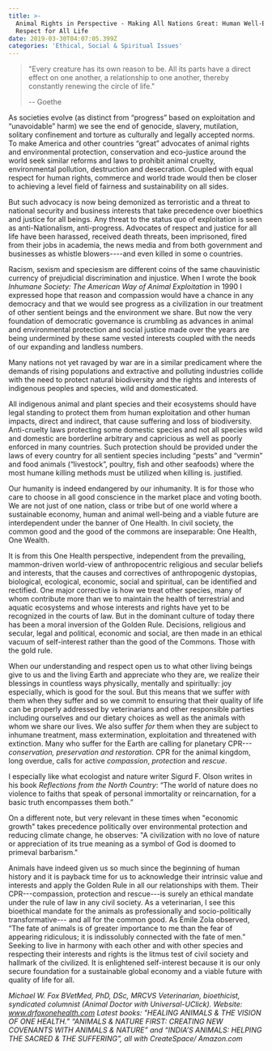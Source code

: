```yaml
---
title: >-
  Animal Rights in Perspective - Making All Nations Great: Human Well-Being &
  Respect for All Life
date: 2019-03-30T04:07:05.399Z
categories: 'Ethical, Social & Spiritual Issues'
---
```

> "Every creature has its own reason to be.  All its parts have a direct effect on one another, a relationship to one another, thereby constantly renewing the circle of life."
>
> \-- Goethe

As societies evolve (as distinct from “progress” based on exploitation and “unavoidable” harm) we see the end of genocide, slavery, mutilation, solitary confinement and torture as culturally and legally accepted norms. To make America and other countries “great” advocates of animal rights and environmental protection, conservation and eco-justice around the world seek similar reforms and laws to prohibit animal cruelty, environmental pollution, destruction and desecration. Coupled with equal respect for human rights, commerce and world trade would then be closer to achieving a level field of fairness and sustainability on all sides. 

 But such advocacy is now being demonized as terroristic and a threat to national security and business interests that take precedence over bioethics and justice for all beings. Any threat to the status quo of exploitation is seen as anti-Nationalism, anti-progress. Advocates of respect and justice for all life have been harassed, received death threats, been imprisoned, fired from their jobs in academia, the news media and from both government and businesses as whistle blowers----and even killed in some o countries.

 Racism, sexism and speciesism are different coins of the same chauvinistic currency of prejudicial discrimination and injustice. When I wrote the book _Inhumane Society: The American Way of Animal Exploitation_ in 1990 I expressed hope that reason and compassion would have a chance in any democracy and that we would see progress as a civilization in our treatment of other sentient beings and the environment we share. But now the very foundation of democratic governance is crumbling as advances in animal and environmental protection and social justice made over the years are being undermined by these same vested interests coupled with the needs of our expanding and landless numbers.

Many nations not yet ravaged by war are in a similar predicament where the demands of rising populations and extractive and polluting industries collide with the need to protect natural biodiversity and the rights and interests of indigenous peoples and species, wild and domesticated. 

All indigenous animal and plant species and their ecosystems should have legal standing to protect them from human exploitation and other human impacts, direct and indirect, that cause suffering and loss of biodiversity. Anti-cruelty laws protecting some domestic species and not all species wild and domestic are borderline arbitrary and capricious as well as poorly enforced in many countries. Such protection should be provided under the laws of every country for all sentient species including “pests” and “vermin” and food animals (“livestock”, poultry, fish and other seafoods) where the most humane killing methods must be utilized when killing is. justified.

 Our humanity is indeed endangered by our inhumanity. It is for those who care to choose in all good conscience in the market place and voting booth. We are not just of one nation, class or tribe but of one world where a sustainable economy, human and animal well-being and a viable future are interdependent under the banner of One Health. In civil society, the common good and the good of the commons are inseparable: One Health, One Wealth.

It is from this One Health perspective, independent from the prevailing, mammon-driven world-view of anthropocentric religious and secular beliefs and interests, that the causes and correctives of anthropogenic dystopias, biological, ecological, economic, social and spiritual, can be identified and rectified. One major corrective is how we treat other species, many of whom contribute more than we to maintain the health of terrestrial and aquatic ecosystems and whose interests and rights have yet to be recognized in the courts of law. But in the dominant culture of today there has been a moral inversion of the Golden Rule. Decisions, religious and secular, legal and political, economic and social, are then made in an ethical vacuum of self-interest rather than the good of the Commons. Those with the gold rule.

When our understanding and respect open us to what other living beings give to us and the living Earth and appreciate who they are, we realize their blessings in countless ways physically, mentally and spiritually: joy especially, which is good for the soul. But this means that we suffer _with_ them when they suffer and so we commit to ensuring that their quality of life can be properly addressed by veterinarians and other responsible parties including ourselves and our dietary choices as well as the animals with whom we share our lives. We also suffer _for_ them when they are subject to inhumane treatment, mass extermination, exploitation and threatened with extinction. Many who suffer for the Earth are calling for planetary CPR---_conservation, preservation and restoration_. CPR for the animal kingdom, long overdue, calls for active _compassion_, _protection_ and _rescue_.

I especially like what ecologist and nature writer Sigurd F. Olson writes in his book _Reflections from the North Country_: “The world of nature does no violence to faiths that speak of personal immortality or reincarnation, for a basic truth encompasses them both.” 

On a different note, but very relevant in these times when "economic growth" takes precedence politically over environmental protection and reducing climate change, he observes: "A civilization with no love of nature or appreciation of its true meaning as a symbol of God is doomed to primeval barbarism."

Animals have indeed given us so much since the beginning of human history and it is payback time for us to acknowledge their intrinsic value and interests and apply the Golden Rule in all our relationships with them. Their CPR---compassion, protection and rescue---is surely an ethical mandate under the rule of law in any civil society. As a veterinarian, I see this bioethical mandate for the animals as professionally and socio-politically transformative--- and all for the common good. As Émile Zola observed, “The fate of animals is of greater importance to me than the fear of appearing ridiculous; it is indissolubly connected with the fate of men.” Seeking to live in harmony with each other and with other species and respecting their interests and rights is the litmus test of civil society and hallmark of the civilized. It is enlightened self-interest because it is our only secure foundation for a sustainable global economy and a viable future with quality of life for all. 

_Michael W. Fox BVetMed, PhD, DSc, MRCVS Veterinarian, bioethicist, syndicated columnist (Animal Doctor with Universal-UClick). Website: www.drfoxonehealth.com   Latest books: "HEALING ANIMALS & THE VISION OF ONE HEALTH.”  “ANIMALS & NATURE FIRST: CREATING NEW COVENANTS WITH ANIMALS & NATURE” and “INDIA’S ANIMALS: HELPING THE SACRED & THE SUFFERING”, all with CreateSpace/ Amazon.com_
